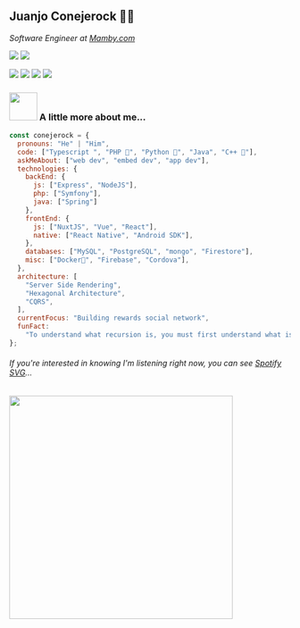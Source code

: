 <h2>Juanjo Conejerock 🐰🤘</h2>
<p><em>Software Engineer at <a href="https://www.mamby.com/" target="_blank">Mamby.com</a></em></p>

[![](https://img.shields.io/twitter/follow/juanjoconejero?label=Follow)](https://twitter.com/intent/follow?screen_name=juanjoconejero)
![](https://img.shields.io/github/followers/conejerock?label=Follow&style=social)


[![](https://img.shields.io/badge/jotajota-purple?style=flat-square&logo=Monero&logoColor=white&link=https://www.mamby.com/u/jotajota)](https://www.mamby.com/u/jotajota)
[![](https://img.shields.io/badge/juanjoconejero-blue?style=flat-square&logo=Linkedin&logoColor=white&link=https://www.linkedin.com/in/anmol-p-singh/)](https://www.linkedin.com/in/juanjoconejero/)
[![](https://img.shields.io/badge/juanjoconejero.com-46a2f1.svg?&style=flat-square&logo=Google-Chrome&logoColor=white&link=https://anmolsingh.me/)](http://juanjoconejero.com/)
![](https://visitor-badge.glitch.me/badge?page_id=conejerock.conejerock)


### <img src="https://media.giphy.com/media/dxODB9UE879RDqAh3o/giphy.gif" width="50" style="margin-bottom: -27px;" /> A little more about me...

```javascript
const conejerock = {
  pronouns: "He" | "Him",
  code: ["Typescript ", "PHP 🐘", "Python 🐍", "Java", "C++ 🥷"],
  askMeAbout: ["web dev", "embed dev", "app dev"],
  technologies: {
    backEnd: {
      js: ["Express", "NodeJS"],
      php: ["Symfony"],
      java: ["Spring"]
    },
    frontEnd: {
      js: ["NuxtJS", "Vue", "React"],
      native: ["React Native", "Android SDK"],
    },
    databases: ["MySQL", "PostgreSQL", "mongo", "Firestore"],
    misc: ["Docker🐳", "Firebase", "Cordova"],
  },
  architecture: [
    "Server Side Rendering",
    "Hexagonal Architecture",
    "CQRS",
  ],
  currentFocus: "Building rewards social network",
  funFact:
    "To understand what recursion is, you must first understand what is recursion.",
};
```
###### If you're interested in knowing I'm listening right now, you can see [Spotify SVG](https://github.com/conejerock/spotify-svg)...
<a href="https://open.spotify.com/user/sircone" target="_blank">
  
<img src="http://spotify.juanjoconejero.com/current-spotify.svg" width="400" /></a>
